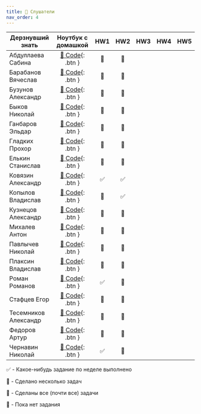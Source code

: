 ```yaml
---
title: 🧠 Слушатели
nav_order: 4
---
```


| Дерзнувший знать     | Ноутбук с домашкой | HW1 | HW2 | HW3 | HW4 | HW5 |
|----------------------|:------------------:|:---:|:---:|:---:|:---:|:---:|
| Абдуллаева Сабина    | [🐍 Code](https://colab.research.google.com/drive/1eCI-BKM9OHbwZuIQNuQS6ZBcvf3Q7J9S){: .btn } | 🚀 | 💩 |  |  |  |
| Барабанов Вячеслав   | [🐍 Code](https://colab.research.google.com/drive/11dptqiDgoVizHOi3AOJX-wcpAOuIXjI0){: .btn } | 💎 | 💎 |  |  |  |
| Бузунов Александр    | [🐍 Code](){: .btn } | 💩 | 💩 |  |  |  |
| Быков Николай        | [🐍 Code](https://colab.research.google.com/drive/1h01bDwsUk4_SVn1Byo45Ni7pzCop4-MY){: .btn } | 💎 | 🚀 |  |  |  |
| Ганбаров Эльдар      | [🐍 Code](https://colab.research.google.com/drive/1-COdwbpaKjEOFhQPKcV3LVUwoJZ54QZm){: .btn } | 💩 | 💩 |  |  |  |
| Гладких Прохор       | [🐍 Code](){: .btn } | 💩 | 💩 |  |  |  |
| Елькин Станислав     | [🐍 Code](){: .btn } | 💩 | 💩 |  |  |  |
| Ковязин Александр    | [🐍 Code](https://colab.research.google.com/drive/1lHL0p_FoHgUwQ7wyeECqeTdO2iMeLGUo){: .btn } | ✅ | ✅ |  |  |  |
| Копылов Владислав    | [🐍 Code](https://colab.research.google.com/drive/1HnoyE4ywD9QY5oQi_UA9OxsI9Nk1ua5H){: .btn } | 💎 | ✅ |  |  |  |
| Кузнецов Александр   | [🐍 Code](https://colab.research.google.com/drive/1CJ9vYqAOoIfoE11-S3ffO9i9K38JThJN){: .btn } | 💎 | 🚀 |  |  |  |
| Михалев Антон        | [🐍 Code](https://colab.research.google.com/drive/1tVh2eX1GuTMg_uCX7ObPXFbOROD9Nf20){: .btn } | 💎 | 💎 |  |  |  |
| Павлычев Николай     | [🐍 Code](){: .btn } | 💩 | 💩 |  |  |  |
| Плаксин Владислав    | [🐍 Code](https://colab.research.google.com/drive/1Tqpu5V6LGxfRWm24lyMZfoxIvRUrdZpp){: .btn } | 💎 | 💎 |  |  |  |
| Роман Романов        | [🐍 Code](https://colab.research.google.com/drive/1lzjJhkNJmkhJb4Hk_XHTyn-4HCDa8MBx){: .btn } | ✅ | 💩 |  |  |  |
| Стафцев Егор         | [🐍 Code](https://colab.research.google.com/drive/1ZeggzTrUz5aH-ot_DzcR99sPUftDcaRh){: .btn } | 💩 | 💩 |  |  |  |
| Тесемников Александр | [🐍 Code](https://colab.research.google.com/drive/1SEAfZkYpRC4EWvkWirm5nBHcIcb2RGFH){: .btn } | 💩 | 💩 |  |  |  |
| Федоров Артур        | [🐍 Code](https://colab.research.google.com/drive/1u3PDltf2twKhGCgzNLbJqhgBX9jqN9mo){: .btn } | 💎 | 💎 |  |  |  |
| Чернавин Николай     | [🐍 Code](https://colab.research.google.com/drive/1ev7h7o36WwIfOPuGTK8jWBnWM7IF6z6Q){: .btn } | ✅ | 💩 |  |  |  |

✅ - Какое-нибудь задание по неделе выполнено

🚀 - Сделано несколько задач

💎 - Сделаны все (почти все) задачи

💩 - Пока нет задания
